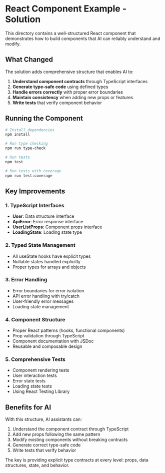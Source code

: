 # React Component Example - Solution

This directory contains a well-structured React component that demonstrates how to build components that AI can reliably understand and modify.

## What Changed

The solution adds comprehensive structure that enables AI to:

1. **Understand component contracts** through TypeScript interfaces
2. **Generate type-safe code** using defined types
3. **Handle errors correctly** with proper error boundaries
4. **Maintain consistency** when adding new props or features
5. **Write tests** that verify component behavior

## Running the Component

```bash
# Install dependencies
npm install

# Run type checking
npm run type-check

# Run tests
npm test

# Run tests with coverage
npm run test:coverage
```

## Key Improvements

### 1. TypeScript Interfaces
- **User**: Data structure interface
- **ApiError**: Error response interface
- **UserListProps**: Component props interface
- **LoadingState**: Loading state type

### 2. Typed State Management
- All useState hooks have explicit types
- Nullable states handled explicitly
- Proper types for arrays and objects

### 3. Error Handling
- Error boundaries for error isolation
- API error handling with try/catch
- User-friendly error messages
- Loading state management

### 4. Component Structure
- Proper React patterns (hooks, functional components)
- Prop validation through TypeScript
- Component documentation with JSDoc
- Reusable and composable design

### 5. Comprehensive Tests
- Component rendering tests
- User interaction tests
- Error state tests
- Loading state tests
- Using React Testing Library

## Benefits for AI

With this structure, AI assistants can:

1. Understand the component contract through TypeScript
2. Add new props following the same pattern
3. Modify existing components without breaking contracts
4. Generate correct type-safe code
5. Write tests that verify behavior

The key is providing explicit type contracts at every level: props, data structures, state, and behavior.

